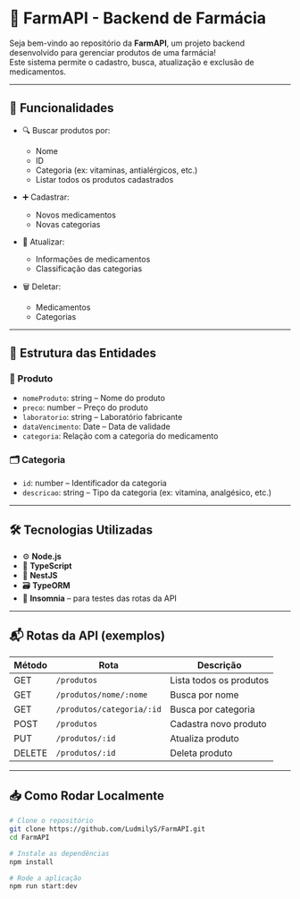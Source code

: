 # 💊 FarmAPI - Backend de Farmácia

Seja bem-vindo ao repositório da **FarmAPI**, um projeto backend desenvolvido para gerenciar produtos de uma farmácia!  
Este sistema permite o cadastro, busca, atualização e exclusão de medicamentos.  

---

## 🚀 Funcionalidades

- 🔍 Buscar produtos por:
  - Nome
  - ID 
  - Categoria (ex: vitaminas, antialérgicos, etc.)
  - Listar todos os produtos cadastrados

- ➕ Cadastrar:
  - Novos medicamentos
  - Novas categorias

- 🔄 Atualizar:
  - Informações de medicamentos
  - Classificação das categorias

- 🗑️ Deletar:
  - Medicamentos
  - Categorias

---

## 🧱 Estrutura das Entidades

### 🧪 Produto
- `nomeProduto`: string – Nome do produto  
- `preco`: number – Preço do produto  
- `laboratorio`: string – Laboratório fabricante  
- `dataVencimento`: Date – Data de validade  
- `categoria`: Relação com a categoria do medicamento  

### 🗂️ Categoria
- `id`: number – Identificador da categoria  
- `descricao`: string – Tipo da categoria (ex: vitamina, analgésico, etc.)

---

## 🛠️ Tecnologias Utilizadas

- ⚙️ **Node.js**
- 🧠 **TypeScript**
- 🧱 **NestJS**
- 🗃️ **TypeORM**
- 🧪 **Insomnia** – para testes das rotas da API

---

## 📬 Rotas da API (exemplos)

| Método | Rota                     | Descrição                          |
|--------|--------------------------|-------------------------------------|
| GET    | `/produtos`              | Lista todos os produtos             |
| GET    | `/produtos/nome/:nome`   | Busca por nome                      |
| GET    | `/produtos/categoria/:id`| Busca por categoria                 |
| POST   | `/produtos`              | Cadastra novo produto               |
| PUT    | `/produtos/:id`          | Atualiza produto                    |
| DELETE | `/produtos/:id`          | Deleta produto                      |

---

## 📥 Como Rodar Localmente

```bash
# Clone o repositório
git clone https://github.com/LudmilyS/FarmAPI.git
cd FarmAPI

# Instale as dependências
npm install

# Rode a aplicação
npm run start:dev

